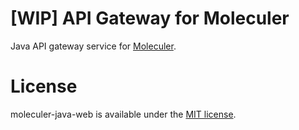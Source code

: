 # [WIP] API Gateway for Moleculer

Java API gateway service for [Moleculer](https://github.com/berkesa/moleculer-java).

# License
moleculer-java-web is available under the [MIT license](https://tldrlegal.com/license/mit-license).